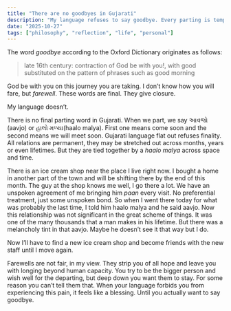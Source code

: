 ```yaml
---
title: "There are no goodbyes in Gujarati"
description: "My language refuses to say goodbye. Every parting is temporary, every relationship permanent. But what happens when you actually want closure?"
date: "2025-10-27"
tags: ["philosophy", "reflection", "life", "personal"]
---
```

The word _goodbye_ according to the Oxford Dictionary originates as follows:

> late 16th century: contraction of God be with you!, with good substituted on the pattern of phrases such as good
morning

God be with you on this journey you are taking. I don’t know how you will fare, but _farewell_. These words are final.
They give closure.

My language doesn’t.

There is no final parting word in Gujarati. When we part, we say આવજો (aavjo) or હાલો મળ્યા(haalo malya). First one
means come soon and the second means we will meet soon. Gujarati language flat out refuses finality. All relations are
permanent, they may be stretched out across months, years or even lifetimes. But they are tied together by a _haalo
malya_ across space and time.

There is an ice cream shop near the place I live right now. I bought a home in another part of the town and will be
shifting there by the end of this month. The guy at the shop knows me well, I go there a lot. We have an unspoken
agreement of me bringing him _paan_ every visit. No preferential treatment, just some unspoken bond. So when I went
there today for what was probably the last time, I told him haalo malya and he said aavjo. Now this relationship was not
significant in the great scheme of things. It was one of the many thousands that a man makes in his lifetime. But there
was a melancholy tint in that aavjo. Maybe he doesn’t see it that way but I do.

Now I’ll have to find a new ice cream shop and become friends with the new staff until I move again.

Farewells are not fair, in my view. They strip you of all hope and leave you with longing beyond human capacity. You try
to be the bigger person and wish well for the departing, but deep down you want them to stay. For some reason you can’t
tell them that. When your language forbids you from experiencing this pain, it feels like a blessing. Until you actually
want to say goodbye. 
